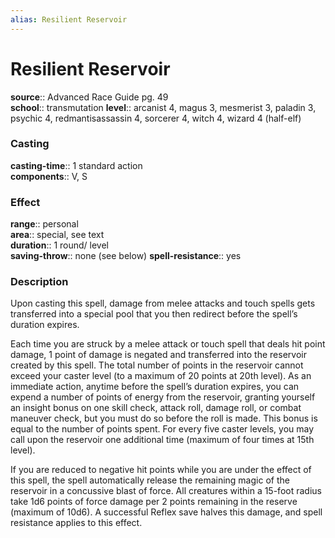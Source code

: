 ```yaml
---
alias: Resilient Reservoir
---
```


# Resilient Reservoir 

**source**:: Advanced Race Guide pg. 49  
**school**:: transmutation
**level**:: arcanist 4, magus 3, mesmerist 3, paladin 3, psychic 4, redmantisassassin 4, sorcerer 4, witch 4, wizard 4 (half-elf)

### Casting 

**casting-time**:: 1 standard action  
**components**:: V, S

### Effect 

**range**:: personal  
**area**:: special, see text  
**duration**:: 1 round/ level  
**saving-throw**:: none (see below)
**spell-resistance**:: yes

### Description 

Upon casting this spell, damage from melee attacks and touch spells gets transferred into a special pool that you then redirect before the spell’s duration expires.  
  
Each time you are struck by a melee attack or touch spell that deals hit point damage, 1 point of damage is negated and transferred into the reservoir created by this spell. The total number of points in the reservoir cannot exceed your caster level (to a maximum of 20 points at 20th level). As an immediate action, anytime before the spell’s duration expires, you can expend a number of points of energy from the reservoir, granting yourself an insight bonus on one skill check, attack roll, damage roll, or combat maneuver check, but you must do so before the roll is made. This bonus is equal to the number of points spent. For every five caster levels, you may call upon the reservoir one additional time (maximum of four times at 15th level).  
  
If you are reduced to negative hit points while you are under the effect of this spell, the spell automatically release the remaining magic of the reservoir in a concussive blast of force. All creatures within a 15-foot radius take 1d6 points of force damage per 2 points remaining in the reserve (maximum of 10d6). A successful Reflex save halves this damage, and spell resistance applies to this effect.
